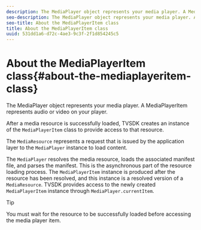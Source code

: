 ```yaml
---
description: The MediaPlayer object represents your media player. A MediaPlayerItem represents audio or video on your player.
seo-description: The MediaPlayer object represents your media player. A MediaPlayerItem represents audio or video on your player.
seo-title: About the MediaPlayerItem class
title: About the MediaPlayerItem class
uuid: 531dd1a6-d72c-4ae3-9c3f-2f1d854245c5
---
```


# About the MediaPlayerItem class{#about-the-mediaplayeritem-class}

The MediaPlayer object represents your media player. A MediaPlayerItem represents audio or video on your player.

<!--<a id="section_01BC89E5C5A94D0A95EF9D29FBCE758A"></a>-->

After a media resource is successfully loaded, TVSDK creates an instance of the `MediaPlayerItem` class to provide access to that resource.

The `MediaResource` represents a request that is issued by the application layer to the `MediaPlayer` instance to load content.

The `MediaPlayer` resolves the media resource, loads the associated manifest file, and parses the manifest. This is the asynchronous part of the resource loading process. The `MediaPlayerItem` instance is produced after the resource has been resolved, and this instance is a resolved version of a `MediaResource`. TVSDK provides access to the newly created `MediaPlayerItem` instance through `MediaPlayer.currentItem`.

>[!TIP]
>
>You must wait for the resource to be successfully loaded before accessing the media player item.

